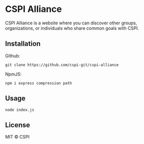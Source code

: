 # CSPI Alliance
CSPI Alliance is a website where you can discover other groups, organizations, or individuals who share common goals with CSPI.

## Installation
Github:
```
git clone https://github.com/cspi-git/cspi-alliance
```

NpmJS:
```
npm i express compression path
```

## Usage
```
node index.js
```

## License
MIT © CSPI